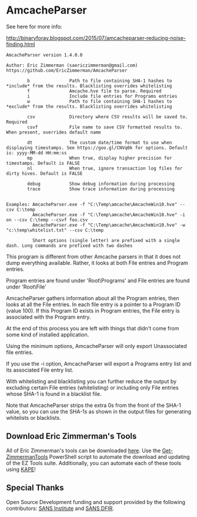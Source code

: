# AmcacheParser

See here for more info:

http://binaryforay.blogspot.com/2015/07/amcacheparser-reducing-noise-finding.html
    
    AmcacheParser version 1.4.0.0
    
    Author: Eric Zimmerman (saericzimmerman@gmail.com)
    https://github.com/EricZimmerman/AmcacheParser
    
            b               Path to file containing SHA-1 hashes to *include* from the results. Blacklisting overrides whitelisting
            f               Amcache.hve file to parse. Required
            i               Include file entries for Programs entries
            w               Path to file containing SHA-1 hashes to *exclude* from the results. Blacklisting overrides whitelisting
    
            csv             Directory where CSV results will be saved to. Required
            csvf            File name to save CSV formatted results to. When present, overrides default name
    
            dt              The custom date/time format to use when displaying timestamps. See https://goo.gl/CNVq0k for options. Default is: yyyy-MM-dd HH:mm:ss
            mp              When true, display higher precision for timestamps. Default is FALSE
            nl              When true, ignore transaction log files for dirty hives. Default is FALSE
    
            debug           Show debug information during processing
            trace           Show trace information during processing
    
    
    Examples: AmcacheParser.exe -f "C:\Temp\amcache\AmcacheWin10.hve" --csv C:\temp
              AmcacheParser.exe -f "C:\Temp\amcache\AmcacheWin10.hve" -i on --csv C:\temp --csvf foo.csv
              AmcacheParser.exe -f "C:\Temp\amcache\AmcacheWin10.hve" -w "c:\temp\whitelist.txt" --csv C:\temp
    
              Short options (single letter) are prefixed with a single dash. Long commands are prefixed with two dashes
                            
This program is different from other Amcache parsers in that it does not dump everything available. Rather, it looks at both File entries and Program entries.

Program entries are found under 'Root\Programs' and File entries are found under 'Root\File'

AmcacheParser gathers information about all the Program entries, then looks at all the File entries. In each file entry is a pointer to a Program ID (value 100). If this Program ID exists in Program entries, the File entry is associated with the Program entry.

At the end of this process you are left with things that didn't come from some kind of installed application.
              
Using the minimum options, AmcacheParser will only export Unassociated file entries.

If you use the -i option, AmcacheParser will export a Programs entry list and its associated File entry list.

With whitelisting and blacklisting you can further reduce the output by excluding certain File entries (whitelisting) or including only File entries whose SHA-1 is found in a blacklist file.

Note that AmcacheParser strips the extra 0s from the front of the SHA-1 value, so you can use the SHA-1s as shown in the output files for generating whitelists or blacklists.

## Download Eric Zimmerman's Tools

All of Eric Zimmerman's tools can be downloaded [here](https://ericzimmerman.github.io/#!index.md). Use the [Get-ZimmermanTools](https://f001.backblazeb2.com/file/EricZimmermanTools/Get-ZimmermanTools.zip) PowerShell script to automate the download and updating of the EZ Tools suite. Additionally, you can automate each of these tools using [KAPE](https://www.kroll.com/en/services/cyber-risk/incident-response-litigation-support/kroll-artifact-parser-extractor-kape)!

## Special Thanks

Open Source Development funding and support provided by the following contributors: [SANS Institute](http://sans.org/) and [SANS DFIR](http://dfir.sans.org/).
